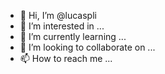 - 👋 Hi, I’m @lucaspli
- 👀 I’m interested in ...
- 🌱 I’m currently learning ...
- 💞️ I’m looking to collaborate on ...
- 📫 How to reach me ...

<!---
lucaspli/lucaspli is a ✨ special ✨ repository because its `README.md` (this file) appears on your GitHub profile.
You can click the Preview link to take a look at your changes.
--->
